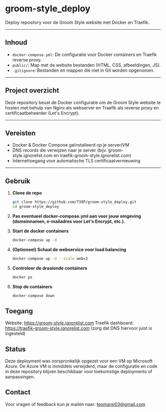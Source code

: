# groom-style_deploy

Deploy repository voor de Groom Style website met Docker en Traefik.

---

## Inhoud

- `docker-compose.yml`: De configuratie voor Docker containers en Traefik reverse proxy.  
- `public/`: Map met de website bestanden (HTML, CSS, afbeeldingen, JS).  
- `.gitignore`: Bestanden en mappen die niet in Git worden opgenomen.

---

## Project overzicht

Deze repository bevat de Docker configuratie om de Groom Style website te hosten met behulp van Nginx als webserver en Traefik als reverse proxy en certificaatbeheerder (Let's Encrypt).

---

## Vereisten

- Docker & Docker Compose geïnstalleerd op je server/VM  
- DNS records die verwijzen naar je server (bijv. groom-style.ignorelist.com en traefik-groom-style.ignorelist.com)  
- Internettoegang voor automatische TLS certificaatvernieuwing

---

## Gebruik

1. **Clone de repo**
   ```bash
   git clone https://github.com/T3OP/groom-style_deploy.git
   cd groom-style_deploy
   
2. **Pas eventueel docker-compose.yml aan voor jouw omgeving (domeinnamen, e-mailadres voor Let's Encrypt, etc.).**

3. **Start de docker containers**
   ```bash
   docker-compose up -d
   
4. **(Optioneel) Schaal de webservice voor load balancing**
   ```bash
   docker-compose up -d --scale web=3
   
5. **Controleer de draaiende containers**
   ```bash
   docker ps
   
6. **Stop de containers**
   ```bash
   docker-compose down

## Toegang

Website: https://groom-style.ignorelist.com
Traefik dashboard: https://traefik-groom-style.ignorelist.com (zorg dat DNS hiervoor juist is ingesteld)

## Status

Deze deployment was oorspronkelijk opgezet voor een VM op Microsoft Azure.
De Azure VM is inmiddels verwijderd, maar de configuratie en code in deze repository blijven beschikbaar voor toekomstige deployments of aanpassingen.

## Contact

Voor vragen of feedback kun je mailen naar: teomanp03@gmail.com
